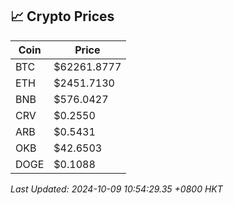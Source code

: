 ## 📈 Crypto Prices

| Coin | Price |
| ---- | ----- |
| BTC | $62261.8777 |
| ETH | $2451.7130 |
| BNB | $576.0427 |
| CRV | $0.2550 |
| ARB | $0.5431 |
| OKB | $42.6503 |
| DOGE | $0.1088 |

_Last Updated: 2024-10-09 10:54:29.35 +0800 HKT_